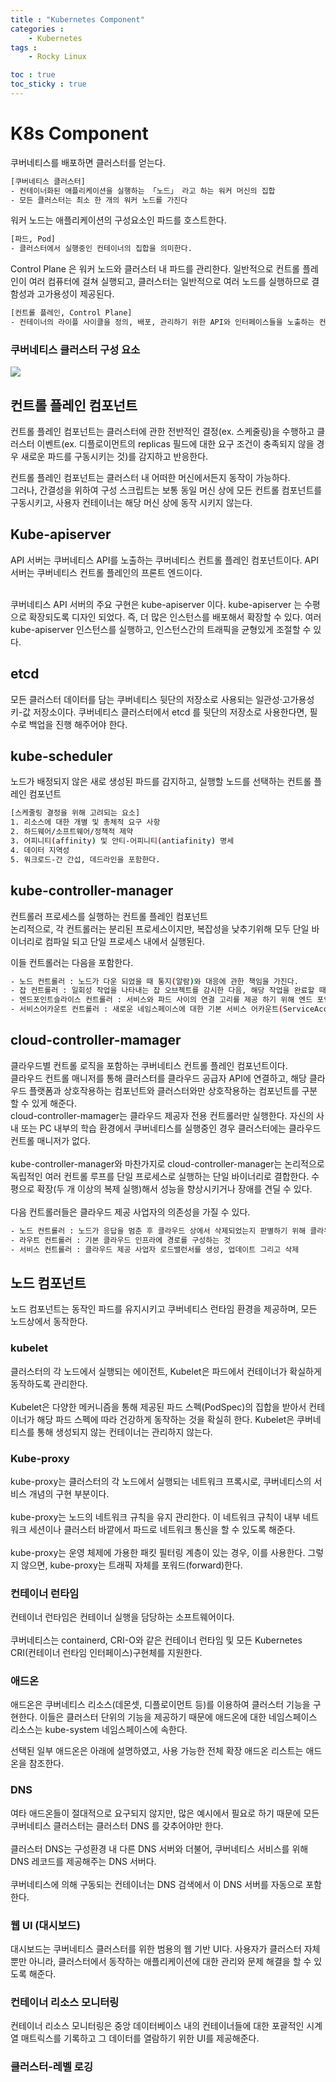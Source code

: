 ```yaml
---
title : "Kubernetes Component"
categories :
    - Kubernetes
tags :
    - Rocky Linux

toc : true
toc_sticky : true
---
```


# K8s Component
쿠버네티스를 배포하면 클러스터를 얻는다.

```bash
[쿠버네티스 클러스터]
- 컨테이너화된 애플리케이션을 실행하는 「노드」 라고 하는 워커 머신의 집합
- 모든 클러스터는 최소 한 개의 워커 노드를 가진다
```

워커 노드는 애플리케이션의 구성요소인 파드를 호스트한다.

```bash
[파드, Pod]
- 클러스터에서 실행중인 컨테이너의 집합을 의미한다.
```

Control Plane 은 워커 노드와 클러스터 내 파드를 관리한다. 일반적으로 컨트롤 플레인이 여러 컴퓨터에 걸쳐 실행되고, 클러스터는 일반적으로 여러 노드를 실행하므로 결함성과 고가용성이 제공된다.

```bash
[컨트롤 플레인, Control Plane]
- 컨테이너의 라이플 사이클을 정의, 배포, 관리하기 위한 API와 인터페이스들을 노출하는 컨테이너 오케스트레이션 레이어.
```

### 쿠버네티스 클러스터 구성 요소
<img src="https://raw.githubusercontent.com/hyundo0630/hyundo0630.github.io/8d48f486d694f0344c89492850e2e3f07e7b494d/images/Kubernetes/%EC%BF%A0%EB%B2%84%EB%84%A4%ED%8B%B0%EC%8A%A4%20%EA%B5%AC%EC%84%B1%EB%8F%84.svg">

## 컨트롤 플레인 컴포넌트
컨트롤 플레인 컴포넌트는 클러스터에 관한 전반적인 결정(ex. 스케줄링)을 수행하고 클러스터 이벤트(ex. 디플로이먼트의 replicas 필드에 대한 요구 조건이 충족되지 않을 경우 새로운 파드를 구동시키는 것)를 감지하고 반응한다.

컨트롤 플레인 컴포넌트는 클러스터 내 어떠한 머신에서든지 동작이 가능하다.<br>
그러나, 간결성을 위하여 구성 스크립트는 보통 동일 머신 상에 모든 컨트롤 컴포넌트를 구동시키고, 사용자 컨테이너는 해당 머신 상에 동작 시키지 않는다.

## Kube-apiserver
API 서버는 쿠버네티스 API를 노출하는 쿠버네티스 컨트롤 플레인 컴포넌트이다. API 서버는 쿠버네티스 컨트롤 플레인의 프론트 엔드이다.<br><br>

쿠버네티스 API 서버의 주요 구현은 kube-apiserver 이다. kube-apiserver 는 수평으로 확장되도록 디자인 되었다. 즉, 더 많은 인스턴스를 배포해서 확장할 수 있다. 여러 kube-apiserver 인스턴스를 실행하고, 인스턴스간의 트래픽을 균형있게 조절할 수 있다.

## etcd
모든 클러스터 데이터를 담는 쿠버네티스 뒷단의 저장소로 사용되는 일관성·고가용성 키-값 저장소이다.
쿠버네티스 클러스터에서 etcd 를 뒷단의 저장소로 사용한다면, 필수로 백업을 진행 해주어야 한다.

## kube-scheduler
노드가 배정되지 않은 새로 생성된 파드를 감지하고, 실행할 노드를 선택하는 컨트롤 플레인 컴포넌트<br>
```bash
[스케줄링 결정을 위해 고려되는 요소]
1. 리소스에 대한 개별 및 총체적 요구 사항
2. 하드웨어/소프트웨어/정책적 제약
3. 어피니티(affinity) 및 안티-어피니티(antiafinity) 명세
4. 데이터 지역성
5. 워크로드-간 간섭, 데드라인을 포함한다.
```

## kube-controller-manager
컨트롤러 프로세스를 실행하는 컨트롤 플레인 컴포넌트<br>
논리적으로, 각 컨트롤러는 분리된 프로세스이지만, 복잡성을 낮추기위해 모두 단일 바이너리로 컴파일 되고 단일 프로세스 내에서 실행된다.

이들 컨트롤러는 다음을 포함한다.

```bash
- 노드 컨트롤러 : 노드가 다운 되었을 때 통지(알람)와 대응에 관한 책임을 가진다.
- 잡 컨트롤러 : 일회성 작업을 나타내는 잡 오브젝트를 감시한 다음, 해당 작업을 완료할 때까지 동작하는 파드를 생성한다.
- 엔드포인트슬라이스 컨트롤러 : 서비스와 파드 사이의 연결 고리를 제공 하기 위해 엔드 포인트 슬라이스(EndpointSlice) 오브젝트를 채운다.
- 서비스어카운트 컨트롤러 : 새로운 네임스페이스에 대한 기본 서비스 어카운트(ServiceAccount) 를 생성한다.
```

## cloud-controller-mamager
클라우드별 컨트롤 로직을 포함하는 쿠버네티스 컨트롤 플레인 컴포넌트이다.<br>
클라우드 컨트롤 매니저를 통해 클러스터를 클라우드 공급자 API에 연결하고, 해당 클라우드 플랫폼과 상호작용하는 컴포넌트와 클러스터와만 상호작용하는 컴포넌트를 구분할 수 있게 해준다.<br>
cloud-controller-mamager는 클라우드 제공자 전용 컨트롤러만 실행한다. 자신의 사내 또는 PC 내부의 학습 환경에서 쿠버네티스를 실행중인 경우 클러스터에는 클라우드 컨트롤 매니저가 없다.
<br><br>
kube-controller-manager와 마찬가지로 cloud-controller-manager는 논리적으로 독립적인 여러 컨트롤 루프를 단일 프로세스로 실행하는 단일 바이너리로 결합한다. 수평으로 확장(두 개 이상의 복제 실행)해서 성능을 향상시키거나 장애를 견딜 수 있다.
<br><br>
다음 컨트롤러들은 클라우드 제공 사업자의 의존성을 가질 수 있다.

```bash
- 노드 컨트롤러 : 노드가 응답을 멈춘 후 클라우드 상에서 삭제되었는지 판별하기 위해 클라우드 제공 사업자에게 확인하는 것
- 라우트 컨트롤러 : 기본 클라우드 인프라에 경로를 구성하는 것
- 서비스 컨트롤러 : 클라우드 제공 사업자 로드밸런서를 생성, 업데이트 그리고 삭제
```

## 노드 컴포넌트
노드 컴포넌트는 동작인 파드를 유지시키고 쿠버네티스 런타임 환경을 제공하며, 모든 노드상에서 동작한다.

### kubelet
클러스터의 각 노드에서 실행되는 에이전트, Kubelet은 파드에서 컨테이너가 확실하게 동작하도록 관리한다.
<br><br>
Kubelet은 다양한 메커니즘을 통해 제공된 파드 스펙(PodSpec)의 집합을 받아서 컨테이너가 해당 파드 스펙에 따라 건강하게 동작하는 것을 확실히 한다. Kubelet은 쿠버네티스를 통해 생성되지 않는 컨테이너는 관리하지 않는다.

### Kube-proxy
kube-proxy는 클러스터의 각 노드에서 실행되는 네트워크 프록시로, 쿠버네티스의 서비스 개념의 구현 부분이다.<br>
<br>
kube-proxy는 노드의 네트워크 규칙을 유지 관리한다. 이 네트워크 규칙이 내부 네트워크 세션이나 클러스터 바깥에서 파드로 네트워크 통신을 할 수 있도록 해준다.<br>
<br>
kube-proxy는 운영 체제에 가용한 패킷 필터링 계층이 있는 경우, 이를 사용한다. 그렇지 않으면, kube-proxy는 트래픽 자체를 포워드(forward)한다.

### 컨테이너 런타임
컨테이너 런타임은 컨테이너 실행을 담당하는 소프트웨어이다.<br>
<br>
쿠버네티스는 containerd, CRI-O와 같은 컨테이너 런타임 및 모든 Kubernetes CRI(컨테이너 런타임 인터페이스)구현체를 지원한다.

### 애드온
애드온은 쿠버네티스 리소스(데몬셋, 디플로이먼트 등)를 이용하여 클러스터 기능을 구현한다. 이들은 클러스터 단위의 기능을 제공하기 때문에 애드온에 대한 네임스페이스 리소스는 kube-system 네임스페이스에 속한다.

선택된 일부 애드온은 아래에 설명하였고, 사용 가능한 전체 확장 애드온 리스트는 애드온을 참조한다.

### DNS
여타 애드온들이 절대적으로 요구되지 않지만, 많은 예시에서 필요로 하기 때문에 모든 쿠버네티스 클러스터는 클러스터 DNS 를 갖추어야만 한다.<br>
<br>
클러스터 DNS는 구성환경 내 다른 DNS 서버와 더불어, 쿠버네티스 서비스를 위해 DNS 레코드를 제공해주는 DNS 서버다.<br>
<br>
쿠버네티스에 의해 구동되는 컨테이너는 DNS 검색에서 이 DNS 서버를 자동으로 포함한다.

### 웹 UI (대시보드)
대시보드는 쿠버네티스 클러스터를 위한 범용의 웹 기반 UI다. 사용자가 클러스터 자체 뿐만 아니라, 클러스터에서 동작하는 애플리케이션에 대한 관리와 문제 해결을 할 수 있도록 해준다.

### 컨테이너 리소스 모니터링
컨테이너 리소스 모니터링은 중앙 데이터베이스 내의 컨테이너들에 대한 포괄적인 시계열 매트릭스를 기록하고 그 데이터를 열람하기 위한 UI를 제공해준다.

### 클러스터-레벨 로깅
